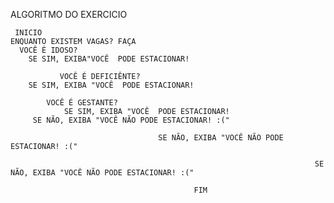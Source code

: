 ALGORITMO DO EXERCICIO

	 INICIO
    ENQUANTO EXISTEM VAGAS? FAÇA
      VOCÊ É IDOSO?
        SE SIM, EXIBA"VOCÊ  PODE ESTACIONAR!
	        
          	   VOCÊ É DEFICIÊNTE?
		SE SIM, EXIBA "VOCÊ  PODE ESTACIONAR!

			VOCÊ É GESTANTE?
				SE SIM, EXIBA "VOCÊ  PODE ESTACIONAR!
         SE NÃO, EXIBA "VOCÊ NÃO PODE ESTACIONAR! :("

                                     SE NÃO, EXIBA "VOCÊ NÃO PODE ESTACIONAR! :("

                                                                        SE NÃO, EXIBA "VOCÊ NÃO PODE ESTACIONAR! :("
                                                                          
          									 FIM
